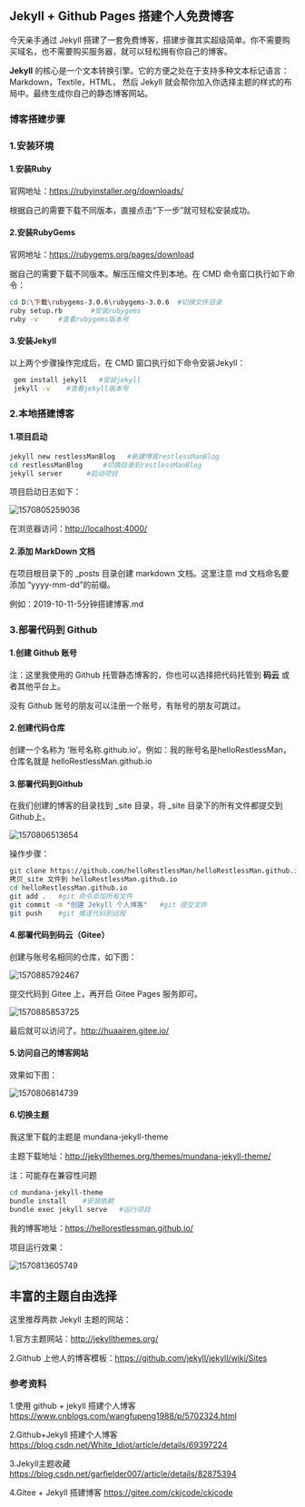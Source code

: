 ## Jekyll  + Github Pages 搭建个人免费博客 

今天亲手通过 Jekyll  搭建了一套免费博客，搭建步骤其实超级简单。你不需要购买域名，也不需要购买服务器，就可以轻松拥有你自己的博客。

**Jekyll** 的核心是一个文本转换引擎。它的方便之处在于支持多种文本标记语言： Markdown，Textile，HTML， 然后 Jekyll 就会帮你加入你选择主题的样式的布局中。最终生成你自己的静态博客网站。 

### 博客搭建步骤

### 1.安装环境

#### 1.安装Ruby

官网地址：<https://rubyinstaller.org/downloads/> 

根据自己的需要下载不同版本，直接点击“下一步”就可轻松安装成功。

#### 2.安装RubyGems

官网地址：<https://rubygems.org/pages/download> 

据自己的需要下载不同版本。解压压缩文件到本地。在 CMD 命令窗口执行如下命令：

```bash
cd D:\下载\rubygems-3.0.6\rubygems-3.0.6	#切换文件目录
ruby setup.rb       #安装rubygems
ruby -v     #查看rubygems版本号
```

#### 3.安装Jekyll

以上两个步骤操作完成后，在 CMD 窗口执行如下命令安装Jekyll：

```bash
 gem install jekyll   #安装jekyll
 jekyll -v    #查看jekyll版本号
```

### 2.本地搭建博客

#### 1.项目启动

```bash
jekyll new restlessManBlog   #新建博客restlessManBlog
cd restlessManBlog     #切换目录到restlessManBlog
jekyll server      #启动项目
```

项目启动日志如下：

![1570805259036](C:\Users\ADMINI~1\AppData\Local\Temp\1570805259036.png)

在浏览器访问：<http://localhost:4000/> 

#### 2.添加 MarkDown 文档

在项目根目录下的 _posts 目录创建 markdown 文档。这里注意 md 文档命名要添加 “yyyy-mm-dd”的前缀。

例如：2019-10-11-5分钟搭建博客.md

### 3.部署代码到 Github

#### 1.创建 Github 账号

注：这里我使用的 Github 托管静态博客的，你也可以选择把代码托管到 **码云** 或者其他平台上。 

没有 Github 账号的朋友可以注册一个账号，有账号的朋友可跳过。

#### 2.创建代码仓库

创建一个名称为 ‘账号名称.github.io’。例如：我的账号名是helloRestlessMan，仓库名就是 helloRestlessMan.github.io

#### 3.部署代码到Github

在我们创建的博客的目录找到 _site 目录，将 _site 目录下的所有文件都提交到Github上。

![1570806513654](C:\Users\ADMINI~1\AppData\Local\Temp\1570806513654.png)

操作步骤：

```bash
git clone https://github.com/helloRestlessMan/helloRestlessMan.github.io.git  #克隆远程代码到本地
拷贝_site 文件到 helloRestlessMan.github.io   
cd helloRestlessMan.github.io 
git add .   #git 命令添加所有文件
git commit -m "创建 Jekyll 个人博客"   #git 提交文件
git push    #git 推送代码到远程
```

#### 4.部署代码到码云（Gitee）

创建与账号名相同的仓库，如下图：

![1570885792467](C:\Users\ADMINI~1\AppData\Local\Temp\1570885792467.png)

提交代码到 Gitee 上，再开启  Gitee Pages 服务即可。

![1570885853725](C:\Users\ADMINI~1\AppData\Local\Temp\1570885853725.png)

最后就可以访问了。<http://huaairen.gitee.io/> 

#### 5.访问自己的博客网站

效果如下图：

![1570806814739](C:\Users\ADMINI~1\AppData\Local\Temp\1570806814739.png)

#### 6.切换主题

我这里下载的主题是 mundana-jekyll-theme

主题下载地址：<http://jekyllthemes.org/themes/mundana-jekyll-theme/> 

注：可能存在兼容性问题

```bash
cd mundana-jekyll-theme
bundle install    #安装依赖
bundle exec jekyll serve   #运行项目
```

我的博客地址：<https://hellorestlessman.github.io/> 

项目运行效果：

![1570813605749](C:\Users\ADMINI~1\AppData\Local\Temp\1570813605749.png)

## 丰富的主题自由选择

这里推荐两款 Jekyll 主题的网站：

1.官方主题网站：<http://jekyllthemes.org/> 

2.Github 上他人的博客模板：<https://github.com/jekyll/jekyll/wiki/Sites> 

### 参考资料

1.使用 github + jekyll 搭建个人博客 https://www.cnblogs.com/wangfupeng1988/p/5702324.html

2.Github+Jekyll 搭建个人博客 <https://blog.csdn.net/White_Idiot/article/details/69397224> 

3.Jekyll主题收藏 <https://blog.csdn.net/garfielder007/article/details/82875394> 

4.Gitee + Jekyll 搭建博客 <https://gitee.com/ckjcode/ckjcode> 



